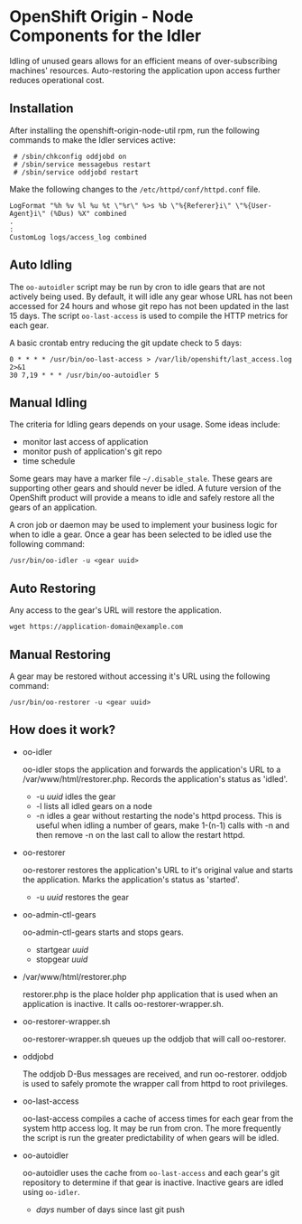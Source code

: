 OpenShift Origin - Node Components for the Idler
============================

Idling of unused gears allows for an efficient means of over-subscribing
machines' resources. Auto-restoring the application upon access further
reduces operational cost.

Installation
----------------------

After installing the openshift-origin-node-util rpm, run the following
commands to make the Idler services active:

```
 # /sbin/chkconfig oddjobd on
 # /sbin/service messagebus restart
 # /sbin/service oddjobd restart
```

Make the following changes to the ```/etc/httpd/conf/httpd.conf``` file.
```
LogFormat "%h %v %l %u %t \"%r\" %>s %b \"%{Referer}i\" \"%{User-Agent}i\" (%Dus) %X" combined
.
:
CustomLog logs/access_log combined
```

Auto Idling
----------------------

The ```oo-autoidler``` script may be run by cron to idle gears that are
not actively being used. By default, it will idle any gear whose URL has
not been accessed for 24 hours and whose git repo has not been updated
in the last 15 days. The script ```oo-last-access``` is used to compile
the HTTP metrics for each gear.

A basic crontab entry reducing the git update check to 5 days:
```
0 * * * * /usr/bin/oo-last-access > /var/lib/openshift/last_access.log 2>&1
30 7,19 * * * /usr/bin/oo-autoidler 5
```

Manual Idling
----------------------

The criteria for Idling gears depends on your usage. Some ideas include:

   * monitor last access of application
   * monitor push of application's git repo
   * time schedule

Some gears may have a marker file ```~/.disable_stale```. These gears are
supporting other gears and should never be idled. A future version of
the OpenShift product will provide a means to idle and safely restore
all the gears of an application.

A cron job or daemon may be used to implement your business logic for
when to idle a gear.  Once a gear has been selected to be idled use the
following command:
```
/usr/bin/oo-idler -u <gear uuid>
```

Auto Restoring
----------------------

Any access to the gear's URL will restore the application.
```
wget https://application-domain@example.com
```


Manual Restoring
----------------------

A gear may be restored without accessing it's URL  using the following
command:
```
/usr/bin/oo-restorer -u <gear uuid>
```


How does it work?
----------------------

  * oo-idler

    oo-idler stops the application and forwards the application's URL to
    a /var/www/html/restorer.php. Records the application's status as
    'idled'.

    * -u _uuid_ idles the gear
    * -l lists all idled gears on a node
    * -n idles a gear without restarting the node's httpd process. This is
      useful when idling a number of gears, make 1-(n-1) calls with -n and
      then remove -n on the last call to allow the restart httpd.

  * oo-restorer

    oo-restorer restores the application's URL to it's original value and
    starts the application. Marks the application's status as 'started'.

    * -u _uuid_ restores the gear

  * oo-admin-ctl-gears

    oo-admin-ctl-gears starts and stops gears.

    * startgear _uuid_
    * stopgear _uuid_

  * /var/www/html/restorer.php

    restorer.php is the place holder php application that is used when
    an application is inactive. It calls oo-restorer-wrapper.sh.

  * oo-restorer-wrapper.sh

    oo-restorer-wrapper.sh queues up the oddjob that will call
    oo-restorer.

  * oddjobd

    The oddjob D-Bus messages are received, and run oo-restorer.
    oddjob is used to safely promote the wrapper call from httpd to
    root privileges.

  * oo-last-access

    oo-last-access compiles a cache of access times for each gear from
    the system http access log. It may be run from cron.  The more
    frequently the script is run the greater predictability of when
    gears will be idled.

  * oo-autoidler

    oo-autoidler uses the cache from ```oo-last-access``` and each gear's
    git repository to determine if that gear is inactive.  Inactive gears
    are idled using ```oo-idler```.

    * _days_ number of days since last git push

